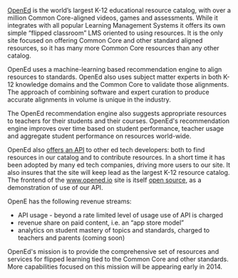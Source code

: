 
[OpenEd](http://opened.io) is the world’s largest K-12 educational resource catalog, with over a million Common Core-aligned videos, games and assessments. While it integrates with all popular Learning Management Systems it offers its own simple “flipped classroom” LMS oriented to using resources.    It is the only site focused on offering Common Core and other standard aligned resources, so it has many more Common Core resources than any other catalog.

OpenEd uses a machine-learning based recommendation engine to align resources to standards.  OpenEd also uses subject matter experts in both K-12 knowledge domains and the Common Core to validate those alignments.  The approach of combining software and expert curation to produce accurate alignments in volume is unique in the industry.  

The OpenEd recommendation engine also suggests appropriate resources to teachers for their students and 
their courses.  OpenEd's recommendation engine improves over time based on student performance, teacher 
usage and aggregate student performance on resources world-wide.  

OpenEd also [offers an API](http://docs.opened.apiary.io) to other ed tech developers: both to find resources in our catalog and to contribute resources. In a short time it has been adopted by many ed tech companies, driving more users to our site.  It also insures that the site will keep lead as the largest K-12 resource catalog. The frontend of the www.opened.io site is itself [open source](http://github.com/openedinc/opened.io), as a demonstration of use of our API.
 
OpenE has the following revenue streams:
* API usage - beyond a rate limited level of usage use of API is charged
* revenue share on paid content, i.e. an “app store model”
* analytics on student mastery of topics and standards, charged to teachers and parents (coming soon)

OpenEd's mission is to provide the comprehensive set of resources and services for flipped learning tied to the Common Core and other standards.  More capabilities focused on this mission will be appearing early in 2014.   
